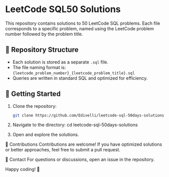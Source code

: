 # LeetCode SQL50 Solutions

This repository contains solutions to 50 LeetCode SQL problems. Each file corresponds to a specific problem, named using the LeetCode problem number followed by the problem title.

## 📂 Repository Structure

- Each solution is stored as a separate `.sql` file.
- The file naming format is: `{leetcode_problem_number}_{leetcode_problem_title}.sql`
- Queries are written in standard SQL and optimized for efficiency.

## 🚀 Getting Started

1. Clone the repository:
   ```sh
   git clone https://github.com/Edivelli/leetcode-sql-50days-solutions.git

2. Navigate to the directory:
cd leetcode-sql-50days-solutions

3. Open and explore the solutions.

🤝 Contributions
Contributions are welcome! If you have optimized solutions or better approaches, feel free to submit a pull request.

📌 Contact
For questions or discussions, open an issue in the repository.

Happy coding! 🚀
